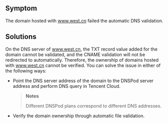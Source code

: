 ## Symptom

The domain hosted with www.west.cn failed the automatic DNS validation.

## Solutions

On the DNS server of www.west.cn, the TXT record value added for the domain cannot be validated, and the CNAME validation will not be redirected to automatically. Therefore, the ownership of domains hosted with www.west.cn cannot be verified.
You can solve the issue in either of the following ways:
- Point the DNS server address of the domain to the DNSPod server address and perform DNS query in Tencent Cloud. 
  

   > **Notes**
   > 
   > Different DNSPod plans correspond to different DNS addresses.
   > 

- Verify the domain ownership through automatic file validation.
